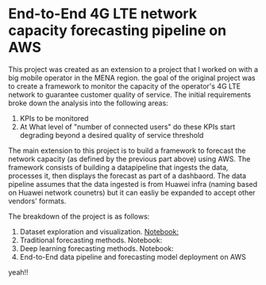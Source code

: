 # End-to-End 4G LTE network capacity forecasting pipeline on AWS

This project was created as an extension to a project that I worked on with a big mobile operator in the MENA region. the goal of the original project was to create a framework to monitor the capacity of the operator's 4G LTE network to guarantee customer quality of service. The initial requirements broke down the analysis into the following areas:

1) KPIs to be monitored
2) At What level of "number of connected users" do these KPIs start degrading beyond a desired quality of service threshold

The main extension to this project is to build a framework to forecast the network capacity (as defined by the previous part above) using AWS. The framework consists of building a datapipeline that ingests the data, processes it, then displays the forecast as part of a dashbaord. The data pipeline assumes that the data ingested is from Huawei infra (naming based on Huawei network counetrs) but it can easliy be expanded to accept other vendors' formats.

The breakdown of the project is as follows:

1) Dataset exploration and visualization. [Notebook:](https://github.com/athalji/timeseries_AWS/blob/main/data_exploration.ipynb) 
2) Traditional forecasting methods. Notebook:
3) Deep learning forecasting methods. Notebook:
4) End-to-End data pipeline and forecasting model deployment on AWS

yeah!!